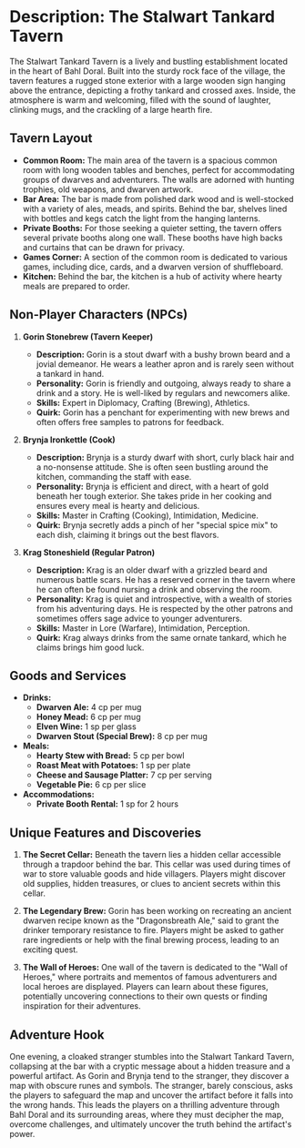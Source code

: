 # Description: The Stalwart Tankard Tavern

The Stalwart Tankard Tavern is a lively and bustling establishment located in the heart of Bahl Doral. Built into the sturdy rock face of the village, the tavern features a rugged stone exterior with a large wooden sign hanging above the entrance, depicting a frothy tankard and crossed axes. Inside, the atmosphere is warm and welcoming, filled with the sound of laughter, clinking mugs, and the crackling of a large hearth fire.

## Tavern Layout

- **Common Room:** The main area of the tavern is a spacious common room with long wooden tables and benches, perfect for accommodating groups of dwarves and adventurers. The walls are adorned with hunting trophies, old weapons, and dwarven artwork.
- **Bar Area:** The bar is made from polished dark wood and is well-stocked with a variety of ales, meads, and spirits. Behind the bar, shelves lined with bottles and kegs catch the light from the hanging lanterns.
- **Private Booths:** For those seeking a quieter setting, the tavern offers several private booths along one wall. These booths have high backs and curtains that can be drawn for privacy.
- **Games Corner:** A section of the common room is dedicated to various games, including dice, cards, and a dwarven version of shuffleboard.
- **Kitchen:** Behind the bar, the kitchen is a hub of activity where hearty meals are prepared to order.

## Non-Player Characters (NPCs)

1. **Gorin Stonebrew (Tavern Keeper)**
   - **Description:** Gorin is a stout dwarf with a bushy brown beard and a jovial demeanor. He wears a leather apron and is rarely seen without a tankard in hand.
   - **Personality:** Gorin is friendly and outgoing, always ready to share a drink and a story. He is well-liked by regulars and newcomers alike.
   - **Skills:** Expert in Diplomacy, Crafting (Brewing), Athletics.
   - **Quirk:** Gorin has a penchant for experimenting with new brews and often offers free samples to patrons for feedback.

2. **Brynja Ironkettle (Cook)**
   - **Description:** Brynja is a sturdy dwarf with short, curly black hair and a no-nonsense attitude. She is often seen bustling around the kitchen, commanding the staff with ease.
   - **Personality:** Brynja is efficient and direct, with a heart of gold beneath her tough exterior. She takes pride in her cooking and ensures every meal is hearty and delicious.
   - **Skills:** Master in Crafting (Cooking), Intimidation, Medicine.
   - **Quirk:** Brynja secretly adds a pinch of her "special spice mix" to each dish, claiming it brings out the best flavors.

3. **Krag Stoneshield (Regular Patron)**
   - **Description:** Krag is an older dwarf with a grizzled beard and numerous battle scars. He has a reserved corner in the tavern where he can often be found nursing a drink and observing the room.
   - **Personality:** Krag is quiet and introspective, with a wealth of stories from his adventuring days. He is respected by the other patrons and sometimes offers sage advice to younger adventurers.
   - **Skills:** Master in Lore (Warfare), Intimidation, Perception.
   - **Quirk:** Krag always drinks from the same ornate tankard, which he claims brings him good luck.

## Goods and Services

- **Drinks:**
  - **Dwarven Ale:** 4 cp per mug
  - **Honey Mead:** 6 cp per mug
  - **Elven Wine:** 1 sp per glass
  - **Dwarven Stout (Special Brew):** 8 cp per mug
- **Meals:**
  - **Hearty Stew with Bread:** 5 cp per bowl
  - **Roast Meat with Potatoes:** 1 sp per plate
  - **Cheese and Sausage Platter:** 7 cp per serving
  - **Vegetable Pie:** 6 cp per slice
- **Accommodations:**
  - **Private Booth Rental:** 1 sp for 2 hours

## Unique Features and Discoveries

1. **The Secret Cellar:** Beneath the tavern lies a hidden cellar accessible through a trapdoor behind the bar. This cellar was used during times of war to store valuable goods and hide villagers. Players might discover old supplies, hidden treasures, or clues to ancient secrets within this cellar.

2. **The Legendary Brew:** Gorin has been working on recreating an ancient dwarven recipe known as the "Dragonsbreath Ale," said to grant the drinker temporary resistance to fire. Players might be asked to gather rare ingredients or help with the final brewing process, leading to an exciting quest.

3. **The Wall of Heroes:** One wall of the tavern is dedicated to the "Wall of Heroes," where portraits and mementos of famous adventurers and local heroes are displayed. Players can learn about these figures, potentially uncovering connections to their own quests or finding inspiration for their adventures.

## Adventure Hook

One evening, a cloaked stranger stumbles into the Stalwart Tankard Tavern, collapsing at the bar with a cryptic message about a hidden treasure and a powerful artifact. As Gorin and Brynja tend to the stranger, they discover a map with obscure runes and symbols. The stranger, barely conscious, asks the players to safeguard the map and uncover the artifact before it falls into the wrong hands. This leads the players on a thrilling adventure through Bahl Doral and its surrounding areas, where they must decipher the map, overcome challenges, and ultimately uncover the truth behind the artifact's power.